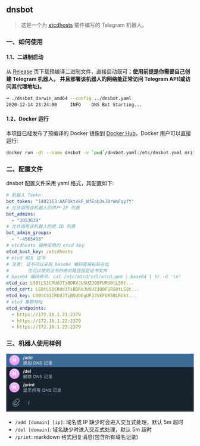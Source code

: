 ## dnsbot

> 这是一个为 [etcdhosts](https://github.com/ytpay/etcdhosts) 插件编写的 Telegram 机器人。

### 一、如何使用

#### 1.1、二进制启动

从 [Release](https://github.com/mritd/dnsbot/releases) 页下载预编译二进制文件，直接启动既可；**使用前提是你需要自己创建 Telegram 机器人，
并且部署该机器人的网络能正常访问 Telegram API(或访问其代理地址)。**

```sh
➜ ./dnsbot_darwin_amd64 --config ../dnsbot.yaml 
2020-12-14 23:24:00     INFO    DNS Bot Starting...
```

#### 1.2、Docker 运行

本项目已经发布了预编译的 Docker 镜像到 [Docker Hub]()，Docker 用户可以直接运行:

```sh
docker run -dt --name dnsbot -v `pwd`/dnsbot.yaml:/etc/dnsbot.yaml mritd/dnsbot --config /etc/dnsbot.yaml
```

### 二、配置文件

dnsbot 配置文件采用 yaml 格式，其配置如下:

```yaml
# 机器人 Toekn
bot_token: "1402163:AAF1ktxkF_WfEabJsJ0rWnFqyfY"
# 允许调用该机器人的用户 IP 列表
bot_admins:
  - "3053639"
# 允许调用该机器人的组 ID 列表
bot_admin_groups:
  - "-4565493"
# etcdhosts 插件实用的 etcd key
etcd_host_key: /etcdhosts
# etcd 相关 证书
# 注意: 证书可以采用 base64 编码直接粘贴在此
#       也可以使用证书的绝对路径指定证书文件
# base64 编码命令: cat /etc/etcd/ssl/etcd.pem | base64 | tr -d '\n'
etcd_ca: LS0tLS1CRUdJTiBDRVJUSUZJQ0FURS0tLS0t...
etcd_cert: LS0tLS1CRUdJTiBDRVJUSUZJQ0FURS0tLS0t...
etcd_key: LS0tLS1CRUdJTiBSU0EgUFJJVkFURSBLRVkt...
# etcd 集群地址
etcd_endpoints:
  - https://172.16.1.21:2379
  - https://172.16.1.22:2379
  - https://172.16.1.23:2379
```

### 三、机器人使用样例

![dnsbot_cmd.png](dnsbot_cmd.png)

- `/add [domain] [ip]`: 域名或 IP 缺少时会进入交互式处理，默认 5m 超时
- `/del [domain]`: 域名缺少时进入交互式处理，默认 5m 超时
- `/print`: markdown 格式回复消息(包含所有域名记录)
